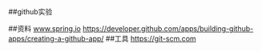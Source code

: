 ##github实验

##资料
www.spring.io
https://developer.github.com/apps/building-github-apps/creating-a-github-app/
##工具
https://git-scm.com